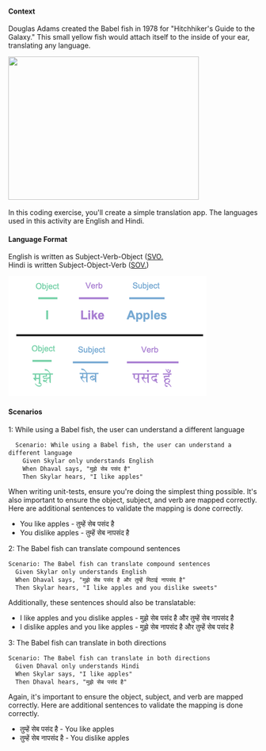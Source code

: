 #### Context

Douglas Adams created the Babel fish in 1978 for "Hitchhiker's Guide to the Galaxy." This small yellow fish would attach itself to the inside of your ear, translating any language.

<img src="https://i.insider.com/54b7b3addd0895d5278b464f" width="385" height="289"/>

In this coding exercise, you'll create a simple translation app. The languages used in this activity are English and Hindi.

#### Language Format  
  
English is written as Subject-Verb-Object ([SVO.](https://en.wikipedia.org/wiki/Subject%E2%80%93verb%E2%80%93object)  
Hindi is written Subject-Object-Verb ([SOV.](https://en.wikipedia.org/wiki/Subject%E2%80%93object%E2%80%93verb))  

![Language Format](img/language-format.png)


#### Scenarios

1: While using a Babel fish, the user can understand a different language

```feature
  Scenario: While using a Babel fish, the user can understand a different language
    Given Skylar only understands English
    When Dhaval says, "मुझे सेब पसंद है"
    Then Skylar hears, "I like apples"
```

When writing unit-tests, ensure you're doing the simplest thing possible. It's also important to ensure the object, subject, and verb are mapped correctly. Here are additional sentences to validate the mapping is done correctly.  
  

* You like apples - तुम्हें सेब पसंद है  
* You dislike apples - तुम्हें सेब नापसंद है  
  
2: The Babel fish can translate compound sentences

```feature
Scenario: The Babel fish can translate compound sentences
  Given Skylar only understands English
  When Dhaval says, "मुझे सेब पसंद है और तुम्हें मिठाई नापसंद है"
  Then Skylar hears, "I like apples and you dislike sweets"
```

Additionally, these sentences should also be translatable:

* I like apples and you dislike apples - मुझे सेब पसंद है और तुम्हें सेब नापसंद है  
* I dislike apples and you like apples - मुझे सेब नापसंद है और तुम्हें सेब पसंद है  

3: The Babel fish can translate in both directions  

```feature
Scenario: The Babel fish can translate in both directions  
  Given Dhaval only understands Hindi
  When Skylar says, "I like apples"
  Then Dhaval hears, "मुझे सेब पसंद है"
```

Again, it's important to ensure the object, subject, and verb are mapped correctly. Here are additional sentences to validate the mapping is done correctly.

* तुम्हें सेब पसंद है - You like apples  
* तुम्हें सेब नापसंद है - You dislike apples  
